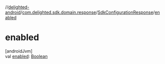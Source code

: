 //[delighted-android](../../../index.md)/[com.delighted.sdk.domain.response](../index.md)/[SdkConfigurationResponse](index.md)/[enabled](enabled.md)

# enabled

[androidJvm]\
val [enabled](enabled.md): [Boolean](https://kotlinlang.org/api/latest/jvm/stdlib/kotlin/-boolean/index.html)
